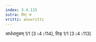 ```yaml
---
index: 3.4.115
sutra: लिट् च
vritti: anuvritti
---
```


आर्धधातुकम् 1/1 [3।4।114], तिङ् 1/1 [3।4।113]